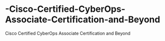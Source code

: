 # -Cisco-Certified-CyberOps-Associate-Certification-and-Beyond
 Cisco Certified CyberOps Associate Certification and Beyond
